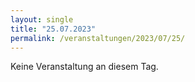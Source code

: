 ```yaml
---
layout: single
title: "25.07.2023"
permalink: /veranstaltungen/2023/07/25/
---
```


Keine Veranstaltung an diesem Tag.

